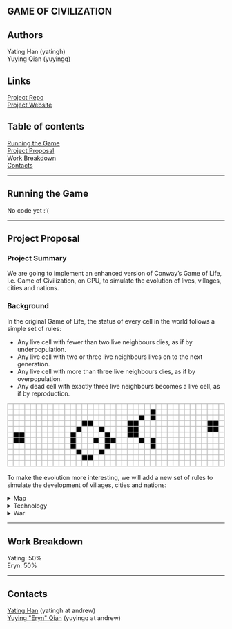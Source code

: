 ## GAME OF CIVILIZATION

## Authors
Yating Han (yatingh)  
Yuying Qian (yuyingq)

## Links
<a href="https://github.com/yatinghan/game_of_civilization"> Project Repo </a>  
<a href="https://yatinghan.github.io/game_of_civilization"> Project Website </a>  

## Table of contents
[Running the Game](#running_the_game)  
[Project Proposal](#project_proposal)  
[Work Breakdown](#work_breakdown)  
[Contacts](#contacts)  
____

## Running the Game <a name="running_the_game"></a>
No code yet :‘(

____

## Project Proposal <a name="project_proposal"></a>

### Project Summary
We are going to implement an enhanced version of Conway’s Game of Life, i.e. Game of Civilization, on GPU, to simulate the evolution of lives, villages, cities and nations.  

### Background
In the original Game of Life, the status of every cell in the world follows a simple set of rules:
- Any live cell with fewer than two live neighbours dies, as if by underpopulation.
- Any live cell with two or three live neighbours lives on to the next generation.
- Any live cell with more than three live neighbours dies, as if by overpopulation.
- Any dead cell with exactly three live neighbours becomes a live cell, as if by reproduction.

![Orignal Game](images/original.png)

To make the evolution more interesting, we will add a new set of rules to simulate the development of villages, cities and nations:  
<details><summary>Map</summary>

- Any 20x20 block with more than 20 living cells would automatically upgrade to a village.
- Any 50x50 block with more than 50 cells would upgrade to a city. 
- Any 1000x1000 block with more than 20 cities would upgrade to a nation. 
- Once an entity is upgraded to a higher level, it will never downgrade even when the population falls below the criteria of its current level, unless population dies down to zero or it’s conquered by an entity of lower level. (See the War section)  
</details>

<details><summary>Technology</summary>

Let the history of a village/city/nation be the number of years it has existed, n.
- The technology index of a village or city = n/4
- The initial technology index of a nation (when n=0) follows the city with highest technology index. The index would increment by 2 every subsequent year.   
</details>

<details><summary>War</summary>

- Power of any entity = technology index * population
- Entity with higher power wins the war and conquers the opponent entity. 
- Villages will not engage in wars. 
- War casualty = (opponent power / entity power) * ( ¼ * population) This equation computes how many cells would die in a war. Cells are killed at random. 
- Any two cities D1 distance apart or closer would go to war. The map remains unchanged. 
- Any nation and city D2 distance apart or closer would go to war. 
    * If the nation conquers the city, the city will be colonized. The resulting technology index will follow whoever is higher. 
    * If the city wins, the nation collapses: the map will recompute the area division. New cities and villages will inherit the nation’s technology and operate independently.
- Any two nations D3 distance apart or closer would go to war. The winner will colonize the loser if the power ratio (winner power/ loser power) is greater or equal to 2. Otherwise, the map remains unchanged. 
</details>

____

## Work Breakdown <a name="work_breakdown"></a>
Yating: 50%  
Eryn: 50% 

____

## Contacts <a name="contacts"></a>

<a href="https://github.com/yatinghan" >Yating Han</a> (yatingh at andrew)   
<a href="https://github.com/yatinghan"> Yuying "Eryn" Qian</a> (yuyingq at andrew)
